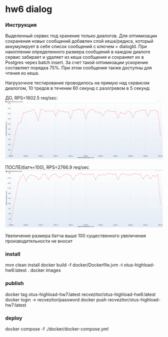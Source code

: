 # hw6 dialog

### Инструкция

Выделенный сервис под хранение только диалогов. Для оптимизации сохранения новых сообщений добавлен слой кеша/редиса,
который аккумулирует в себе список сообщений с ключем = dialogId. При накоплении определенного размера сообщений в
каждом диалоге сервис забирает и удаляет из кеша сообщения и сохраняет их в Postgres через batch insert. За счет такой
оптимизации ускорение составляет порядка 75%. При этом сообщения также доступны для чтения из кеша.

Нагрузочное тестирование проводилось на прямую над сервисом диалогом, 10 тредов в течении 60 секунд с разогревом в 5
секунд:

ДО, RPS=1602.5 req/sec:   
![No index, 10 threads, RPS](load/result/hw6_load_simple_threads10.PNG "before")

ПОСЛЕ(батч=100), RPS=2766.9 req/sec   
![No index, 10 threads, RPS](load/result/hw6_load_fast_threads10_batch100.PNG "after")

Увеличение размера батча выше 100 существенного увеличения производительности не вносит

### install

mvn clean install
docker build -f docker/Dockerfile.jvm -t otus-highload-hw6:latest .
docker images

### publish

docker tag otus-highload-hw7:latest recvezitor/otus-highload-hw6:latest
docker login -> recvezitor/password
docker push recvezitor/otus-highload-hw7:latest

### deploy

docker compose -f ./docker/docker-compose.yml
